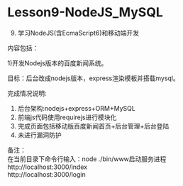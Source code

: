 # Lesson9-NodeJS_MySQL
9. 学习NodeJS(含EcmaScript6)和移动端开发

内容包括：

1)开发Nodejs版本的百度新闻系统。

目标：后台改成nodejs版本，express渲染模板并搭载mysql。

完成情况说明:  
1. 后台架构:nodejs+express+ORM+MySQL
2. 前端js代码使用requirejs进行模块化
3. 完成页面包括移动版百度新闻首页+后台管理+后台登陆
4. 未进行漏洞防护


备注：  
在当前目录下命令行输入：node  ./bin/www启动服务进程  
http://localhost:3000/index  
http://localhost:3000/login

